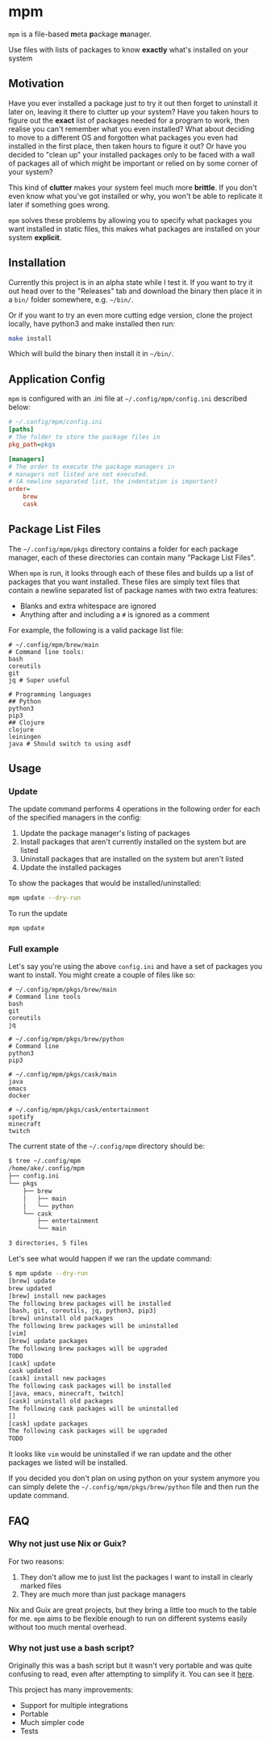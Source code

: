 # mpm

`mpm` is a file-based **m**eta **p**ackage **m**anager.

Use files with lists of packages to know **exactly** what's installed on your
system

## Motivation

Have you ever installed a package just to try it out then forget to uninstall it
later on, leaving it there to clutter up your system?
Have you taken hours to figure out the **exact** list of packages needed for a
program to work, then realise you can't remember what you even installed?
What about deciding to move to a different OS and forgotten what packages you
even had installed in the first place, then taken hours to figure it out?
Or have you decided to "clean up" your installed packages only to be faced with
a wall of packages all of which might be important or relied on by some corner
of your system?

This kind of **clutter** makes your system feel much more **brittle**. If you
don't even know what you've got installed or why, you won't be able to replicate
it later if something goes wrong.

`mpm` solves these problems by allowing you to specify what packages you want
installed in static files, this makes what packages are installed on your system
**explicit**.

## Installation

Currently this project is in an alpha state while I test it. If you want to try
it out head over to the "Releases" tab and download the binary then place it in
a `bin/` folder somewhere, e.g. `~/bin/`.

Or if you want to try an even more cutting edge version, clone the project
locally, have python3 and make installed then run:
```bash
make install
```
Which will build the binary then install it in `~/bin/`.

## Application Config

`mpm` is configured with an .ini file at `~/.config/mpm/config.ini` described
below:

```ini
# ~/.config/mpm/config.ini
[paths]
# The folder to store the package files in
pkg_path=pkgs

[managers]
# The order to execute the package managers in
# managers not listed are not executed.
# (A newline separated list, the indentation is important)
order=
    brew
    cask
```

## Package List Files

The `~/.config/mpm/pkgs` directory contains a folder for each package manager,
each of these directories can contain many "Package List Files".

When `mpm` is run, it looks through each of these files and builds up a list of
packages that you want installed. These files are simply text files that contain
a newline separated list of package names with two extra features:
- Blanks and extra whitespace are ignored
- Anything after and including a `#` is ignored as a comment

For example, the following is a valid package list file:
```
# ~/.config/mpm/brew/main
# Command line tools:
bash
coreutils
git
jq # Super useful

# Programming languages
## Python
python3
pip3
## Clojure
clojure
leiningen
java # Should switch to using asdf
```

## Usage

### Update

The update command performs 4 operations in the following order for each of the
specified managers in the config:

1. Update the package manager's listing of packages
2. Install packages that aren't currently installed on the system but are listed
3. Uninstall packages that are installed on the system but aren't listed
4. Update the installed packages

To show the packages that would be installed/uninstalled:
```bash
mpm update --dry-run
```

To run the update
```bash
mpm update
```

### Full example

Let's say you're using the above `config.ini` and have a set of packages you
want to install. You might create a couple of files like so:

```
# ~/.config/mpm/pkgs/brew/main
# Command line tools
bash
git
coreutils
jq
```

```
# ~/.config/mpm/pkgs/brew/python
# Command line
python3
pip3
```

```
# ~/.config/mpm/pkgs/cask/main
java
emacs
docker
```

```
# ~/.config/mpm/pkgs/cask/entertainment
spotify
minecraft
twitch
```

The current state of the `~/.config/mpm` directory should be:

```bash
$ tree ~/.config/mpm
/home/ake/.config/mpm
├── config.ini
└── pkgs
    ├── brew
    │   ├── main
    │   └── python
    └── cask
        ├── entertainment
        └── main

3 directories, 5 files
```

Let's see what would happen if we ran the update command:

```bash
$ mpm update --dry-run
[brew] update
brew updated
[brew] install new packages
The following brew packages will be installed
[bash, git, coreutils, jq, python3, pip3]
[brew] uninstall old packages
The following brew packages will be uninstalled
[vim]
[brew] update packages
The following brew packages will be upgraded
TODO
[cask] update
cask updated
[cask] install new packages
The following cask packages will be installed
[java, emacs, minecraft, twitch]
[cask] uninstall old packages
The following cask packages will be uninstalled
[]
[cask] update packages
The following cask packages will be upgraded
TODO
```

It looks like `vim` would be uninstalled if we ran update and the other packages
we listed will be installed.

If you decided you don't plan on using python on your system anymore you can
simply delete the `~/.config/mpm/pkgs/brew/python` file and then run the update
command.

## FAQ

### Why not just use Nix or Guix?

For two reasons:
1. They don't allow me to just list the packages I want to install in clearly
   marked files
2. They are much more than just package managers

Nix and Guix are great projects, but they bring a little too much to the table
for me. `mpm` aims to be flexible enough to run on different systems easily
without too much mental overhead.

### Why not just use a bash script?

Originally this was a bash script but it wasn't very portable and was quite
confusing to read, even after attempting to simplify it. You can see it
[here](https://github.com/Akeboshiwind/dotfiles/blob/e3114c4573b5430df20a33bd2a6480e857ec8a52/bin/bin/update).

This project has many improvements:
- Support for multiple integrations
- Portable
- Much simpler code
- Tests
